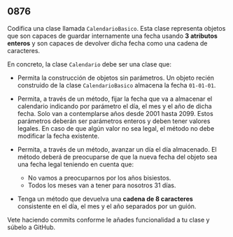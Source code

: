 ## 0876

Codifica una clase llamada `CalendarioBasico`. Esta clase representa objetos que son capaces de guardar internamente una fecha usando __3 atributos enteros__ y son capaces de devolver dicha fecha como una cadena de caracteres. 

En concreto, la clase `Calendario` debe ser una clase que:

* Permita la construcción de objetos sin parámetros. Un objeto recién construido de la clase `CalendarioBasico` almacena la fecha `01-01-01`.

* Permita, a través de un método, fijar la fecha que va a almacenar el calendario indicando por parámetro el día, el mes y el año de dicha fecha. Solo van a contemplarse años desde 2001 hasta 2099. Estos parámetros deberán ser parámetros enteros y deben tener valores legales. En caso de que algún valor no sea legal, el método no debe modificar la fecha existente.

* Permita, a través de un método, avanzar un día el día almacenado. El método deberá de preocuparse de que la nueva fecha del objeto sea una fecha legal teniendo en cuenta que:

  * No vamos a preocuparnos por los años bisiestos.
  * Todos los meses van a tener para nosotros 31 días.  

* Tenga un método que devuelva una __cadena de 8 caracteres__ consistente en el día, el mes y el año separados por un guión.

Vete haciendo commits conforme le añades funcionalidad a tu clase y súbelo a GitHub.

